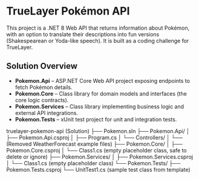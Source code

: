 # TrueLayer Pokémon API
This project is a .NET 8 Web API that returns information about Pokémon, with
an option to translate their descriptions into fun versions (Shakespearean or
Yoda-like speech). It is built as a coding challenge for TrueLayer.
## Solution Overview
- **Pokemon.Api** – ASP.NET Core Web API project exposing endpoints to fetch
Pokémon details.
- **Pokemon.Core** – Class library for domain models and interfaces (the core
logic contracts).
- **Pokemon.Services** – Class library implementing business logic and
external API integrations.
- **Pokemon.Tests** – xUnit test project for unit and integration tests.


truelayer-pokemon-api (Solution)
├── Pokemon.sln
├── Pokemon.Api/
│ ├── Pokemon.Api.csproj
│ ├── Program.cs
│ └── Controllers/
│ └── (Removed WeatherForecast example files)
├── Pokemon.Core/
│ ├── Pokemon.Core.csproj
│ └── Class1.cs (empty placeholder class, safe to delete or ignore)
├── Pokemon.Services/
│ ├── Pokemon.Services.csproj
│ └── Class1.cs (empty placeholder class)
└── Pokemon.Tests/
 ├── Pokemon.Tests.csproj
 └── UnitTest1.cs (sample test class from template)
